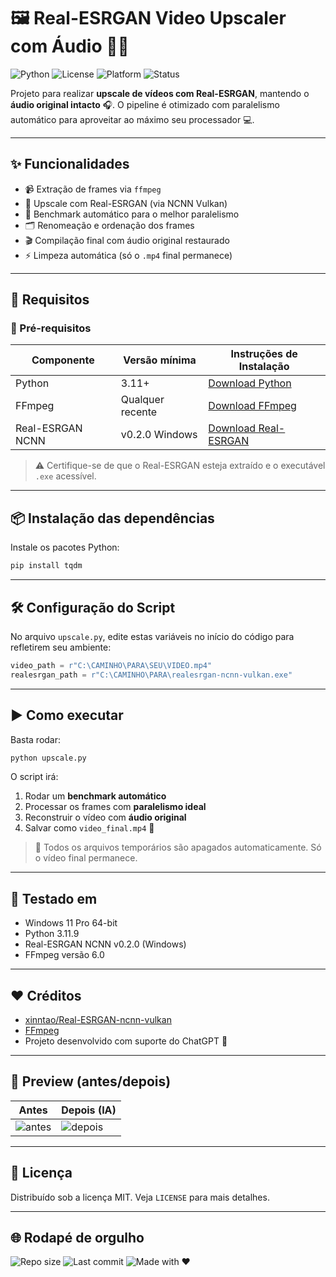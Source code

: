 # 🖼️ Real-ESRGAN Video Upscaler com Áudio 🎥🎶

![Python](https://img.shields.io/badge/Python-3.11+-blue?logo=python)
![License](https://img.shields.io/github/license/FRFraga/Upscale-Video)
![Platform](https://img.shields.io/badge/Platform-Windows%2010%2B-lightgrey)
![Status](https://img.shields.io/badge/Status-Estável-brightgreen)

Projeto para realizar **upscale de vídeos com Real-ESRGAN**, mantendo o **áudio original intacto** 🎧. O pipeline é otimizado com paralelismo automático para aproveitar ao máximo seu processador 💻.

---

## ✨ Funcionalidades

- 📹 Extração de frames via `ffmpeg`
- 🧠 Upscale com Real-ESRGAN (via NCNN Vulkan)
- 🔁 Benchmark automático para o melhor paralelismo
- 🗂️ Renomeação e ordenação dos frames
- 🎬 Compilação final com áudio original restaurado
- ⚡ Limpeza automática (só o `.mp4` final permanece)

---

## 🚀 Requisitos

### 🔧 Pré-requisitos

| Componente        | Versão mínima  | Instruções de Instalação                    |
|------------------|----------------|---------------------------------------------|
| Python           | 3.11+          | [Download Python](https://www.python.org/downloads/) |
| FFmpeg           | Qualquer recente | [Download FFmpeg](https://ffmpeg.org/download.html) |
| Real-ESRGAN NCNN  | v0.2.0 Windows | [Download Real-ESRGAN](https://github.com/xinntao/Real-ESRGAN-ncnn-vulkan/releases) |

> ⚠️ Certifique-se de que o Real-ESRGAN esteja extraído e o executável `.exe` acessível.

---

## 📦 Instalação das dependências

Instale os pacotes Python:

```bash
pip install tqdm
```

---

## 🛠️ Configuração do Script

No arquivo `upscale.py`, edite estas variáveis no início do código para refletirem seu ambiente:

```python
video_path = r"C:\CAMINHO\PARA\SEU\VIDEO.mp4"
realesrgan_path = r"C:\CAMINHO\PARA\realesrgan-ncnn-vulkan.exe"
```

---

## ▶️ Como executar

Basta rodar:

```bash
python upscale.py
```

O script irá:

1. Rodar um **benchmark automático**
2. Processar os frames com **paralelismo ideal**
3. Reconstruir o vídeo com **áudio original**
4. Salvar como `video_final.mp4` 🥳

> 📁 Todos os arquivos temporários são apagados automaticamente. Só o vídeo final permanece.

---

## 🧪 Testado em

- Windows 11 Pro 64-bit
- Python 3.11.9
- Real-ESRGAN NCNN v0.2.0 (Windows)
- FFmpeg versão 6.0

---

## ❤️ Créditos

- [xinntao/Real-ESRGAN-ncnn-vulkan](https://github.com/xinntao/Real-ESRGAN-ncnn-vulkan)
- [FFmpeg](https://ffmpeg.org/)
- Projeto desenvolvido com suporte do ChatGPT 🤖

---

## 📸 Preview (antes/depois)

| Antes | Depois (IA) |
|-------|-------------|
| ![antes](https://imgur.com/r57HpWq.gif) | ![depois](https://imgur.com/cCFBYnN.gif) |

---

## 📜 Licença

Distribuído sob a licença MIT. Veja `LICENSE` para mais detalhes.

---

## 🌐 Rodapé de orgulho

![Repo size](https://img.shields.io/github/repo-size/FRFraga/Upscale-Video)
![Last commit](https://img.shields.io/github/last-commit/FRFraga/Upscale-Video)
![Made with ❤️](https://img.shields.io/badge/made%20with-%E2%9D%A4-red)

